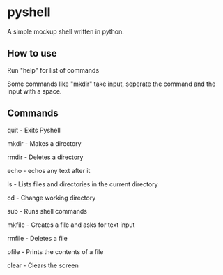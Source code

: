 # pyshell
A simple mockup shell written in python.

## How to use

Run "help" for list of commands

Some commands like "mkdir" take input, seperate the command and the input with a space.

## Commands

quit - Exits Pyshell

mkdir - Makes a directory

rmdir - Deletes a directory

echo - echos any text after it

ls - Lists files and directories in the current directory

cd - Change working directory

sub - Runs shell commands

mkfile - Creates a file and asks for text input

rmfile - Deletes a file

pfile - Prints the contents of a file

clear - Clears the screen
